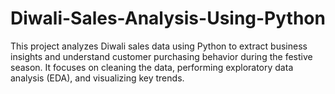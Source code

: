 # Diwali-Sales-Analysis-Using-Python
This project analyzes Diwali sales data using Python to extract business insights and understand customer purchasing behavior during the festive season. It focuses on cleaning the data, performing exploratory data analysis (EDA), and visualizing key trends.
